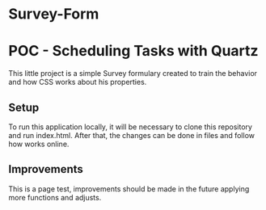 # Survey-Form

# POC - Scheduling Tasks with Quartz
This little project is a simple Survey formulary created to train the behavior and how CSS works about his properties.

## Setup
To run this application locally, it will be necessary to clone this repository and run index.html. After that, the changes can be done in files and follow how works online.

## Improvements
This is a page test, improvements should be made in the future applying more functions and adjusts.
